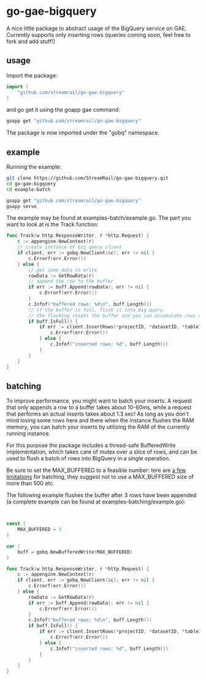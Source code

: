 # go-gae-bigquery

A nice little package to abstract usage of the BigQuery service on GAE. Currently supports only inserting rows (queries coming soon, feel free to fork and add stuff!)

## usage

Import the package:

```go
import (
	"github.com/streamrail/go-gae-bigquery"
)

```
and go get it using the goapp gae command:

```bash
goapp get "github.com/streamrail/go-gae-bigquery"
```

The package is now imported under the "gobq" namespace. 

## example

Running the example:

```bash
git clone https://github.com/StreamRail/go-gae-bigquery.git
cd go-gae-bigquery
cd example-batch

goapp get "github.com/streamrail/go-gae-bigquery"
goapp serve 
```

The example may be found at examples-batch/example.go. The part you want to look at is the Track function:
```go
func Track(w http.ResponseWriter, r *http.Request) {
	c := appengine.NewContext(r)
	// create instance of big query client
	if client, err := gobq.NewClient(&c); err != nil {
		c.Errorf(err.Error())
	} else {
		// get some data to write
		rowData := GetRowData(r)
		// append the row to the buffer
		if err := buff.Append(rowData); err != nil {
			c.Errorf(err.Error())
		}
		c.Infof("buffered rows: %d\n", buff.Length())
		// if the buffer is full, flush it into big query.
		// the flushing resets the buffer and you can accumulate rows again
		if buff.IsFull() {
			if err := client.InsertRows(*projectID, *datasetID, *tableID, buff.Flush()); err != nil {
				c.Errorf(err.Error())
			} else {
				c.Infof("inserted rows: %d", buff.Length())
			}
		}
	}
}
```

## batching 

To improve performance, you might want to batch your inserts. A request that only appends a row to a buffer takes about 10-60ms, while a request that performs an actual inserts takes about 1.3 sec! As long as you don't mind losing some rows here and there when the instance flushes the RAM memory, you can batch your inserts by utilizing the RAM of the currently running instance. 

For this purpose the package includes a thread-safe BufferedWrite implementation, which takes care of mutex over a slice of rows, and can be used to flush a batch of rows into BigQuery in a single operation. 

Be sure to set the MAX_BUFFERED to a feasible number: tere are [a few limitations](https://cloud.google.com/bigquery/streaming-data-into-bigquery#quota) for batching, they suggest not to use a MAX_BUFFERED size of more than 500 etc. 

The following example flushes the buffer after 3 rows have been appended (a complete example can be found at examples-batching/example.go):

```go


const (
	MAX_BUFFERED = 3
)

var (
	buff = gobq.NewBufferedWrite(MAX_BUFFERED)
)

func Track(w http.ResponseWriter, r *http.Request) {
	c := appengine.NewContext(r)
	if client, err := gobq.NewClient(&c); err != nil {
		c.Errorf(err.Error())
	} else {
		rowData := GetRowData(r)
		if err := buff.Append(rowData); err != nil {
			c.Errorf(err.Error())
		}
		c.Infof("buffered rows: %d\n", buff.Length())
		if buff.IsFull() {
			if err := client.InsertRows(*projectID, *datasetID, *tableID, buff.Flush()); err != nil {
				c.Errorf(err.Error())
			} else {
				c.Infof("inserted rows: %d", buff.Length())
			}
		}
	}
}

```